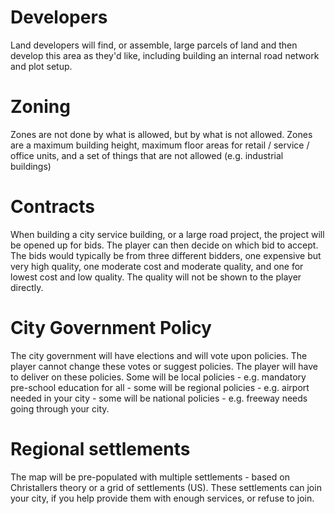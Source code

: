 # Developers

Land developers will find, or assemble, large parcels of land and then develop
this area as they'd like, including building an internal road network and plot
setup.

# Zoning

Zones are not done by what is allowed, but by what is not allowed. Zones are a maximum building height, maximum floor areas for retail / service / office units, and a set of things that are not allowed (e.g. industrial buildings)

# Contracts

When building a city service building, or a large road project, the project
will be opened up for bids. The player can then decide on which bid to accept.
The bids would typically be from three different bidders, one expensive but
very high quality, one moderate cost and moderate quality, and one for lowest
cost and low quality. The quality will not be shown to the player directly.

# City Government Policy

The city government will have elections and will vote upon policies. The player
cannot change these votes or suggest policies. The player will have to deliver
on these policies. Some will be local policies - e.g. mandatory pre-school
education for all - some will be regional policies - e.g. airport needed in
your city - some will be national policies - e.g. freeway needs going through
your city.

# Regional settlements

The map will be pre-populated with multiple settlements - based on Christallers
theory or a grid of settlements (US). These settlements can join your city, if
you help provide them with enough services, or refuse to join.
